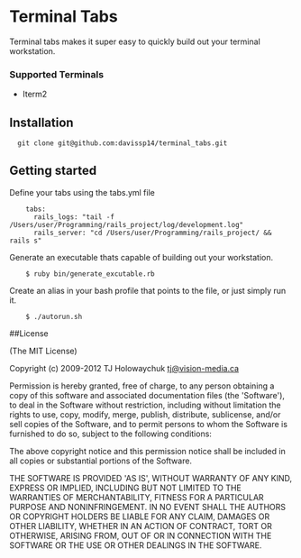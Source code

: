 # Terminal Tabs

Terminal tabs makes it super easy to quickly build out your terminal workstation.

### Supported Terminals ##
 * Iterm2

## Installation
      git clone git@github.com:davissp14/terminal_tabs.git

## Getting started
      
 Define your tabs using the tabs.yml file 
        
        tabs: 
          rails_logs: "tail -f /Users/user/Programming/rails_project/log/development.log"
          rails_server: "cd /Users/user/Programming/rails_project/ && rails s"
 
 Generate an executable thats capable of building out your workstation.
          
        $ ruby bin/generate_excutable.rb

 Create an alias in your bash profile that points to the file, or just simply run it.   
 
        $ ./autorun.sh   


##License

(The MIT License)

Copyright (c) 2009-2012 TJ Holowaychuk <tj@vision-media.ca>

Permission is hereby granted, free of charge, to any person obtaining a copy of this software and associated documentation files (the 'Software'), to deal in the Software without restriction, including without limitation the rights to use, copy, modify, merge, publish, distribute, sublicense, and/or sell copies of the Software, and to permit persons to whom the Software is furnished to do so, subject to the following conditions:

The above copyright notice and this permission notice shall be included in all copies or substantial portions of the Software.

THE SOFTWARE IS PROVIDED 'AS IS', WITHOUT WARRANTY OF ANY KIND, EXPRESS OR IMPLIED, INCLUDING BUT NOT LIMITED TO THE WARRANTIES OF MERCHANTABILITY, FITNESS FOR A PARTICULAR PURPOSE AND NONINFRINGEMENT. IN NO EVENT SHALL THE AUTHORS OR COPYRIGHT HOLDERS BE LIABLE FOR ANY CLAIM, DAMAGES OR OTHER LIABILITY, WHETHER IN AN ACTION OF CONTRACT, TORT OR OTHERWISE, ARISING FROM, OUT OF OR IN CONNECTION WITH THE SOFTWARE OR THE USE OR OTHER DEALINGS IN THE SOFTWARE.





